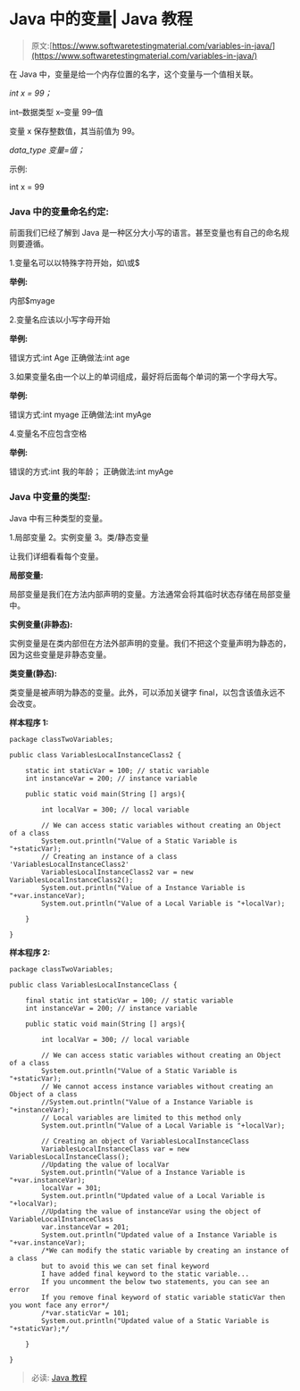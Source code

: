 # Java 中的变量| Java 教程

> 原文:[https://www.softwaretestingmaterial.com/variables-in-java/](https://www.softwaretestingmaterial.com/variables-in-java/)

在 Java 中，变量是给一个内存位置的名字，这个变量与一个值相关联。

*int x = 99；*

int–数据类型
x–变量
99–值

变量 x 保存整数值，其当前值为 99。

*data_type 变量=值；*

示例:

int x = 99

### Java 中的变量命名约定:

前面我们已经了解到 Java 是一种区分大小写的语言。甚至变量也有自己的命名规则要遵循。

1.变量名可以以特殊字符开始，如\或$

**举例:**

内部$myage

2.变量名应该以小写字母开始

**举例:**

错误方式:int Age
正确做法:int age

3.如果变量名由一个以上的单词组成，最好将后面每个单词的第一个字母大写。

**举例:**

错误方式:int myage
正确做法:int myAge

4.变量名不应包含空格

**举例:**

错误的方式:int 我的年龄；
正确做法:int myAge

### Java 中变量的类型:

Java 中有三种类型的变量。

1.局部变量
2。实例变量
3。类/静态变量

让我们详细看看每个变量。

**局部变量:**

局部变量是我们在方法内部声明的变量。方法通常会将其临时状态存储在局部变量中。

**实例变量(非静态):**

实例变量是在类内部但在方法外部声明的变量。我们不把这个变量声明为静态的，因为这些变量是非静态变量。

**类变量(静态):**

类变量是被声明为静态的变量。此外，可以添加关键字 final，以包含该值永远不会改变。

**样本程序 1:**

```
package classTwoVariables;

public class VariablesLocalInstanceClass2 {

	static int staticVar = 100; // static variable
	int instanceVar = 200; // instance variable

	public static void main(String [] args){

		int localVar = 300; // local variable

		// We can access static variables without creating an Object of a class
		System.out.println("Value of a Static Variable is "+staticVar);
		// Creating an instance of a class 'VariablesLocalInstanceClass2' 
		VariablesLocalInstanceClass2 var = new VariablesLocalInstanceClass2();
		System.out.println("Value of a Instance Variable is "+var.instanceVar);
		System.out.println("Value of a Local Variable is "+localVar);

	}

}
```

**样本程序 2:**

```
package classTwoVariables;

public class VariablesLocalInstanceClass {

	final static int staticVar = 100; // static variable
	int instanceVar = 200; // instance variable

	public static void main(String [] args){

		int localVar = 300; // local variable

		// We can access static variables without creating an Object of a class
		System.out.println("Value of a Static Variable is "+staticVar);
		// We cannot access instance variables without creating an Object of a class
		//System.out.println("Value of a Instance Variable is "+instanceVar);
		// Local variables are limited to this method only
		System.out.println("Value of a Local Variable is "+localVar);

		// Creating an object of VariablesLocalInstanceClass
		VariablesLocalInstanceClass var = new VariablesLocalInstanceClass();
		//Updating the value of localVar
		System.out.println("Value of a Instance Variable is "+var.instanceVar);
		localVar = 301;
		System.out.println("Updated value of a Local Variable is "+localVar);
		//Updating the value of instanceVar using the object of VariableLocalInstanceClass
		var.instanceVar = 201;
		System.out.println("Updated value of a Instance Variable is "+var.instanceVar);
		/*We can modify the static variable by creating an instance of a class 
		but to avoid this we can set final keyword 
		I have added final keyword to the static variable... 
		If you uncomment the below two statements, you can see an error
		If you remove final keyword of static variable staticVar then you wont face any error*/
		/*var.staticVar = 101;
		System.out.println("Updated value of a Static Variable is "+staticVar);*/

	}

}
```

> 必读: [Java 教程](https://www.softwaretestingmaterial.com/java-tutorial/)
